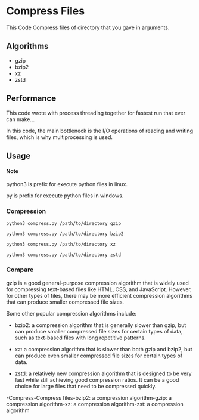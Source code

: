 
# Compress Files

This Code Compress files of directory that you gave in arguments.


## Algorithms

* gzip
* bzip2
* xz
* zstd


## Performance

This code wrote with process threading together for fastest run that ever can make...

In this code, the main bottleneck is the I/O operations of reading and writing files, which is why multiprocessing is used.


## Usage

#### Note

python3 is prefix for execute python files in linux.

py is prefix for execute python files in windows.

### Compression

```bashe
python3 compress.py /path/to/directory gzip
```
```bashe
python3 compress.py /path/to/directory bzip2
```
```bashe
python3 compress.py /path/to/directory xz
```
```bashe
python3 compress.py /path/to/directory zstd
```


### Compare

gzip is a good general-purpose compression algorithm that is widely used for compressing text-based files like HTML, CSS, and JavaScript. However, for other types of files, there may be more efficient compression algorithms that can produce smaller compressed file sizes.

Some other popular compression algorithms include:

* bzip2: a compression algorithm that is generally slower than gzip, but can produce smaller compressed file sizes for certain types of data, such as text-based files with long repetitive patterns.

* xz: a compression algorithm that is slower than both gzip and bzip2, but can produce even smaller compressed file sizes for certain types of data.

* zstd: a relatively new compression algorithm that is designed to be very fast while still achieving good compression ratios. It can be a good choice for large files that need to be compressed quickly.

-Compress-Compress files-bzip2: a compression algorithm-gzip: a compression algorithm-xz: a compression algorithm-zst: a compression algorithm